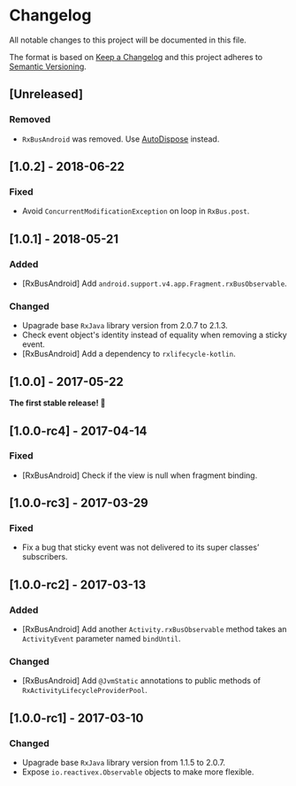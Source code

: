 # Changelog
All notable changes to this project will be documented in this file.

The format is based on [Keep a Changelog](http://keepachangelog.com/en/1.0.0/)
and this project adheres to [Semantic Versioning](http://semver.org/spec/v2.0.0.html).

## [Unreleased]
### Removed
- `RxBusAndroid` was removed. Use [AutoDispose](https://github.com/uber/AutoDispose) instead.

## [1.0.2] - 2018-06-22
### Fixed
- Avoid `ConcurrentModificationException` on loop in `RxBus.post`.

## [1.0.1] - 2018-05-21
### Added
- [RxBusAndroid] Add `android.support.v4.app.Fragment.rxBusObservable`.

### Changed
- Upagrade base `RxJava` library version from 2.0.7 to 2.1.3.
- Check event object's identity instead of equality when removing a sticky event.
- [RxBusAndroid] Add a dependency to `rxlifecycle-kotlin`.

## [1.0.0] - 2017-05-22

**The first stable release! :tada:**

## [1.0.0-rc4] - 2017-04-14
### Fixed
- [RxBusAndroid] Check if the view is null when fragment binding.

## [1.0.0-rc3] - 2017-03-29
### Fixed
- Fix a bug that sticky event was not delivered to its super classes’ subscribers.

## [1.0.0-rc2] - 2017-03-13
### Added
- [RxBusAndroid] Add another `Activity.rxBusObservable` method takes an `ActivityEvent` parameter named `bindUntil`.

### Changed
- [RxBusAndroid] Add `@JvmStatic` annotations to public methods of `RxActivityLifecycleProviderPool`.

## [1.0.0-rc1] - 2017-03-10
### Changed
- Upagrade base `RxJava` library version from 1.1.5 to 2.0.7.
- Expose `io.reactivex.Observable` objects to make more flexible.
